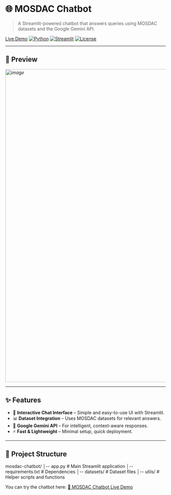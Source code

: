 # 🌐 MOSDAC Chatbot

> A Streamlit-powered chatbot that answers queries using MOSDAC datasets and the Google Gemini API.

[Live Demo](https://mosdac-chatbot-cfvvm3embzpnkg84cxqh7f.streamlit.app/)
[![Python](https://img.shields.io/badge/Python-3.10+-blue?style=for-the-badge&logo=python)](https://www.python.org/)
[![Streamlit](https://img.shields.io/badge/Streamlit-App-red?style=for-the-badge&logo=streamlit)](https://streamlit.io/)
[![License](https://img.shields.io/badge/License-MIT-yellow?style=for-the-badge)](LICENSE)

---

## 📸 Preview
*<img width="1919" height="980" alt="image" src="https://github.com/user-attachments/assets/f9dfde6e-ee19-41a7-a1f5-118696b5e867" />*

---

## ✨ Features
- 💬 **Interactive Chat Interface** – Simple and easy-to-use UI with Streamlit.
- 📊 **Dataset Integration** – Uses MOSDAC datasets for relevant answers.
- 🤖 **Google Gemini API** – For intelligent, context-aware responses.
- ⚡ **Fast & Lightweight** – Minimal setup, quick deployment.

---

## 📂 Project Structure
mosdac-chatbot/
│-- app.py # Main Streamlit application
│-- requirements.txt # Dependencies
│-- datasets/ # Dataset files
│-- utils/ # Helper scripts and functions

You can try the chatbot here:
[🔗 MOSDAC Chatbot Live Demo](https://mosdac-chatbot-cfvvm3embzpnkg84cxqh7f.streamlit.app/)

